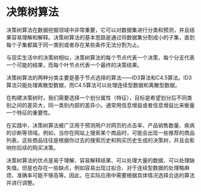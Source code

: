 # 决策树算法

决策树算法在数据挖掘领域中非常重要，它可以对数据集进行分类和预测，并且结果容易理解和解释。决策树算法的基本思路是通过将数据集分割成小的子集，直到每个子集都属于同一类别或者存在某些条件无法分割为止。

与现实生活中的决策树相似，决策树算法的每个节点代表一个决策，每个分支代表一个可能的结果，而每个叶节点代表一个最终的决策结果。

决策树算法的两种分类主要是基于节点选择的算法——ID3算法和C4.5算法。ID3算法只能处理离散型数据，而C4.5算法可以处理连续型数据和离散型数据。

在构建决策树时，我们需要选择一个划分属性（特征），目标是希望划分后不同类别之间的差异大，同一类别内部的差异小。通常用信息增益或者信息增益比来衡量一个特征的重要性。

在实践中，决策树算法被广泛用于预测用户对网页的点击率、产品销售数量、疾病的诊断等领域。例如，当你在网站上搜索某个商品时，可能会出现一些推荐的商品列表。这些商品往往是根据你过去的搜索历史和购买历史生成的决策树，并且会影响你后续的购买决策。

决策树算法的优点是易于理解、容易解释结果、可以处理大量的数据、可以处理缺失值。但是也存在一些缺点，例如容易出现过拟合、对于连续型数据的处理略麻烦、准确率可能不够高等。因此，在实际应用中需要根据具体情况选择合适的算法并进行调整。